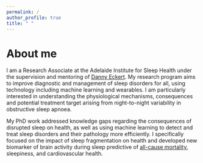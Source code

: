 ```yaml
---
permalink: /
author_profile: true
title: " "
---
```


# About me

I am a Research Associate at the Adelaide Institute for Sleep Health under the 
supervision and mentoring of [Danny Eckert](https://www.flinders.edu.au/people/danny.eckert).
My research program aims to improve diagnostic and management of sleep disorders
for all, using technology including machine learning and wearables. I am particularly
interested in understanding the physiological mechanisms, consequences and potential
treatment target arising from night-to-night variability in obstructive sleep apnoea.

My PhD work addressed knowledge gaps regarding the consequences of disrupted sleep on health,
as well as using machine learning to detect and treat sleep disorders and 
their pathology more efficiently. I specifically focused on the impact of sleep
fragmentation on health and developed new biomarker of brain activity during sleep
predictive of [all-cause mortality](https://www.atsjournals.org/doi/abs/10.1513/AnnalsATS.202103-315OC), sleepiness, and cardiovascular health.

